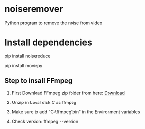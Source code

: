 # noiseremover
Python program to remove the noise from video

# Install dependencies
pip install noisereduce

pip install moviepy

<h2>Step to insall FFmpeg</h2>

1. First Download FFmpeg zip folder from here: <a href="https://www.gyan.dev/ffmpeg/builds/ffmpeg-git-full.7z">Download</a>

2. Unzip in Local disk C as ffmpeg

3. Make sure to add "C:\ffmpeg\bin" in the Environment variables

4. Check version: ffmpeg --version
